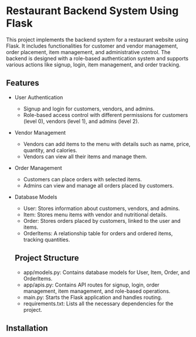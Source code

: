 # Restaurant Backend System Using Flask

This project implements the backend system for a restaurant website using Flask. It includes functionalities for customer and vendor management, order placement, item management, and administrative control. The backend is designed with a role-based authentication system and supports various actions like signup, login, item management, and order tracking.

## Features
- User Authentication
  - Signup and login for customers, vendors, and admins.
  - Role-based access control with different permissions for customers (level 0), vendors (level 1), and admins (level 2).
 
- Vendor Management
  - Vendors can add items to the menu with details such as name, price, quantity, and calories.
  - Vendors can view all their items and manage them.
 
- Order Management
  - Customers can place orders with selected items.
  - Admins can view and manage all orders placed by customers.

- Database Models
  - User: Stores information about customers, vendors, and admins.
  - Item: Stores menu items with vendor and nutritional details.
  - Order: Stores orders placed by customers, linked to the user and items.
  - OrderItems: A relationship table for orders and ordered items, tracking quantities.

  ## Project Structure
  - app/models.py: Contains database models for User, Item, Order, and OrderItems.
  - app/apis.py: Contains API routes for signup, login, order management, item management, and role-based operations.
  - main.py: Starts the Flask application and handles routing.
  - requirements.txt: Lists all the necessary dependencies for the project.
 
## Installation
